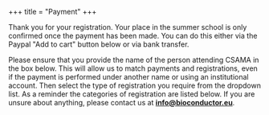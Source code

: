 +++
title = "Payment"
+++

Thank you for your registration.  Your place in the summer school is only confirmed once the payment has been made.  You can do this either via the Paypal "Add to cart" button below or via bank transfer.

Please ensure that you provide the name of the person attending CSAMA in the box below.  This will allow us to match payments and registrations, even if the payment is performed under another name or using an institutional account.  Then select the type of registration you require from the dropdown list.  As a reminder the categories of registration are listed below.  If you are unsure about anything, please contact us at **info@bioconductor.eu**.

<!--
On the payment page please choose the yellow "PayPal check out" button even if you do not have a PayPal account.  You will be able to pay directly with a credit card on the next page.

If you are paying for multiple participants you can add each of them to the basket separately and then proceed with a single payment.

---

{{< feeTable >}}

---

<form target="paypal" action="https://www.paypal.com/cgi-bin/webscr" method="post">
<input type="hidden" name="cmd" value="_s-xclick">
<input type="hidden" name="hosted_button_id" value="3SHUUC3HSNARA">
<table>
<tr><td><input type="hidden" name="on0" value="Registration fees">Registration fees</td></tr><tr><td><select name="os0">
	<option value="Junior Researcher">Junior Researcher €960,00 EUR</option>
	<option value="Academic/Non-profit">Academic/Non-profit €1.300,00 EUR</option>
	<option value="Industry">Industry €2.250,00 EUR</option>
</select> </td></tr>
<tr><td><input type="hidden" name="on1" value="Participant Name and Last Name">Participant Name and Last Name</td></tr><tr><td><input type="text" name="os1" maxlength="200"></td></tr>
<tr><td><input type="hidden" name="on2" value="Contact email">Contact email</td></tr><tr><td><input type="text" name="os2" maxlength="200"></td></tr>
</table>
<input type="hidden" name="currency_code" value="EUR">
<input type="image" src="https://www.paypalobjects.com/en_US/i/btn/btn_cart_SM.gif" border="0" name="submit" alt="PayPal - The safer, easier way to pay online!">
<img alt="" border="0" src="https://www.paypalobjects.com/en_US/i/scr/pixel.gif" width="1" height="1">
</form>
-->